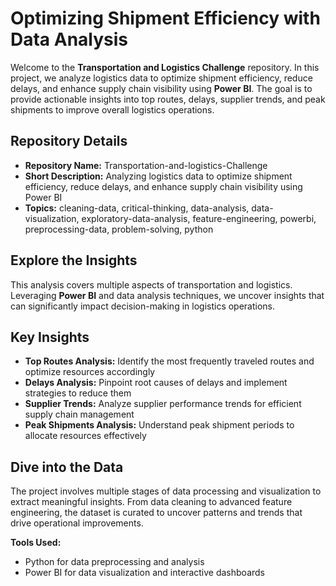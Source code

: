 # Optimizing Shipment Efficiency with Data Analysis

Welcome to the **Transportation and Logistics Challenge** repository. In this project, we analyze logistics data to optimize shipment efficiency, reduce delays, and enhance supply chain visibility using **Power BI**. The goal is to provide actionable insights into top routes, delays, supplier trends, and peak shipments to improve overall logistics operations.

## Repository Details

- **Repository Name:** Transportation-and-logistics-Challenge  
- **Short Description:** Analyzing logistics data to optimize shipment efficiency, reduce delays, and enhance supply chain visibility using Power BI  
- **Topics:** cleaning-data, critical-thinking, data-analysis, data-visualization, exploratory-data-analysis, feature-engineering, powerbi, preprocessing-data, problem-solving, python  

## Explore the Insights

This analysis covers multiple aspects of transportation and logistics. Leveraging **Power BI** and data analysis techniques, we uncover insights that can significantly impact decision-making in logistics operations.

## Key Insights

- **Top Routes Analysis:** Identify the most frequently traveled routes and optimize resources accordingly  
- **Delays Analysis:** Pinpoint root causes of delays and implement strategies to reduce them  
- **Supplier Trends:** Analyze supplier performance trends for efficient supply chain management  
- **Peak Shipments Analysis:** Understand peak shipment periods to allocate resources effectively  

## Dive into the Data

The project involves multiple stages of data processing and visualization to extract meaningful insights. From data cleaning to advanced feature engineering, the dataset is curated to uncover patterns and trends that drive operational improvements.

**Tools Used:**  
- Python for data preprocessing and analysis  
- Power BI for data visualization and interactive dashboards
